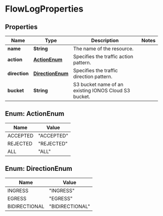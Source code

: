 

# FlowLogProperties

## Properties

| Name | Type | Description | Notes |
| ------------ | ------------- | ------------- | ------------- |
| **name** | **String** | The name of the  resource. |  |
| **action** | [**ActionEnum**](#ActionEnum) | Specifies the traffic action pattern. |  |
| **direction** | [**DirectionEnum**](#DirectionEnum) | Specifies the traffic direction pattern. |  |
| **bucket** | **String** | S3 bucket name of an existing IONOS Cloud S3 bucket. |  |



## Enum: ActionEnum

| Name | Value |
| ---- | -----
| ACCEPTED | &quot;ACCEPTED&quot; |
| REJECTED | &quot;REJECTED&quot; |
| ALL | &quot;ALL&quot; |



## Enum: DirectionEnum

| Name | Value |
| ---- | -----
| INGRESS | &quot;INGRESS&quot; |
| EGRESS | &quot;EGRESS&quot; |
| BIDIRECTIONAL | &quot;BIDIRECTIONAL&quot; |


